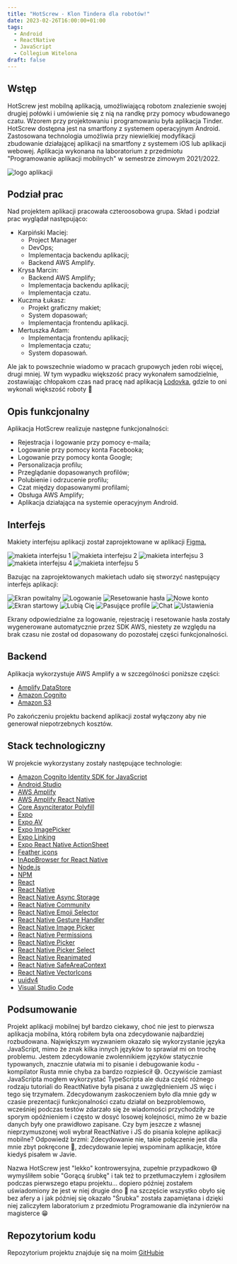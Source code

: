 ```yaml
---
title: "HotScrew - Klon Tindera dla robotów!"
date: 2023-02-26T16:00:00+01:00
tags:
  - Android
  - ReactNative
  - JavaScript
  - Collegium Witelona
draft: false
---
```

## Wstęp

HotScrew jest mobilną aplikacją, umożliwiającą robotom znalezienie swojej drugiej połówki i umówienie się z nią na randkę przy pomocy wbudowanego czatu. Wzorem przy projektowaniu i programowaniu była aplikacja Tinder. HotScrew dostępna jest na smartfony z systemem operacyjnym Android. Zastosowana technologia umożliwia przy niewielkiej modyfikacji zbudowanie działającej aplikacji na smartfony z systemem iOS lub aplikacji webowej. Aplikacja wykonana na laboratorium z przedmiotu "Programowanie aplikacji mobilnych" w semestrze zimowym 2021/2022.

![logo aplikacji](/images/2023-thumbs/03.HotScrew/logo.png#center)

## Podział prac
  Nad projektem aplikacji pracowała czteroosobowa grupa. Skład i podział prac wyglądał następująco:
  - Karpiński Maciej:
    - Project Manager
    - DevOps;
    - Implementacja backendu aplikacji;
    - Backend AWS Amplify.
  - Krysa Marcin:
    - Backend AWS Amplify;
    - Implementacja backendu aplikacji;
    - Implementacja czatu.
  - Kuczma Łukasz:
    - Projekt graficzny makiet;
    - System dopasowań;
    - Implementacja frontendu aplikacji.
  - Mertuszka Adam:
    - Implementacja frontendu aplikacji;
    - Implementacja czatu;
    - System dopasowań.

Ale jak to powszechnie wiadomo w pracach grupowych jeden robi więcej, drugi mniej. W tym wypadku większość pracy wykonałem samodzielnie, zostawiając chłopakom czas nad pracę nad aplikacją [Lodovka](http://lodovka.mertuch.avx.pl/), gdzie to oni wykonali większość roboty 🙂

## Opis funkcjonalny
Aplikacja HotScrew realizuje następne funkcjonalności:
 - Rejestracja i logowanie przy pomocy e-maila;
 - Logowanie przy pomocy konta Facebooka;
 - Logowanie przy pomocy konta Google;
 - Personalizacja profilu;
 - Przeglądanie dopasowanych profilów;
 - Polubienie i odrzucenie profilu;
 - Czat między dopasowanymi profilami;
 - Obsługa AWS Amplify;
 - Aplikacja działająca na systemie operacyjnym Android.

## Interfejs
Makiety interfejsu aplikacji został zaprojektowane w aplikacji [Figma.](https://www.figma.com/proto/TK3rKQmCnMuTWLookJ7uWl/HotScrew)

![makieta interfejsu 1](/images/2023-thumbs/03.HotScrew/Welcome.png#center)
![makieta interfejsu 2](/images/2023-thumbs/03.HotScrew/Register.png#center)
![makieta interfejsu 3](/images/2023-thumbs/03.HotScrew/Login.png#center)
![makieta interfejsu 4](/images/2023-thumbs/03.HotScrew/Android1.png#center)
![makieta interfejsu 5](/images/2023-thumbs/03.HotScrew/Android2.png#center)

Bazując na zaprojektowanych makietach udało się stworzyć następujący interfejs aplikacji:

![Ekran powitalny](/images/2023-thumbs/03.HotScrew/int1.jpg#center)
![Logowanie](/images/2023-thumbs/03.HotScrew/int2.jpg#center)
![Resetowanie hasła](/images/2023-thumbs/03.HotScrew/int3.jpg#center)
![Nowe konto](/images/2023-thumbs/03.HotScrew/int4.jpg#center)
![Ekran startowy](/images/2023-thumbs/03.HotScrew/int5.jpg#center)
![Lubią Cię](/images/2023-thumbs/03.HotScrew/int7.jpg#center)
![Pasujące profile](/images/2023-thumbs/03.HotScrew/int8.jpg#center)
![Chat](/images/2023-thumbs/03.HotScrew/int9.jpg#center)
![Ustawienia](/images/2023-thumbs/03.HotScrew/int6.jpg#center)

Ekrany odpowiedzialne za logowanie, rejestrację i resetowanie hasła zostały wygenerowane automatycznie przez SDK AWS, niestety ze względu na brak czasu nie został od dopasowany do  pozostałej części funkcjonalności. 

## Backend 
Aplikacja wykorzystuje AWS Amplify a w szczególności poniższe części:
  - [Amplify DataStore](https://docs.amplify.aws/lib/datastore/getting-started/q/platform/react-native/)
  - [Amazon Cognito](https://aws.amazon.com/cognito/)
  - [Amazon S3](https://aws.amazon.com/s3/)

Po zakończeniu projektu backend aplikacji został wyłączony aby nie generował niepotrzebnych kosztów.

## Stack technologiczny
W projekcie wykorzystany zostały następujące technologie:
  - [Amazon Cognito Identity SDK for JavaScript](https://www.npmjs.com/package/amazon-cognito-identity-js)
  - [Android Studio](https://developer.android.com/studio)
  - [AWS Amplify](https://aws.amazon.com/amplify/)
  - [AWS Amplify React Native](https://www.npmjs.com/package/aws-amplify-react-native)
  - [Core Asynciterator Polyfill](https://www.npmjs.com/package/@azure/core-asynciterator-polyfill)
  - [Expo](https://expo.dev/)
  - [Expo AV](https://www.npmjs.com/package/expo-av)
  - [Expo ImagePicker](https://www.npmjs.com/package/expo-image-picker)
  - [Expo Linking](https://www.npmjs.com/package/expo-linking)
  - [Expo React Native ActionSheet](https://www.npmjs.com/package/@expo/react-native-action-sheet)
  - [Feather icons](https://feathericons.com/)
  - [InAppBrowser for React Native](https://www.npmjs.com/package/react-native-inappbrowser-reborn)
  - [Node.js](https://nodejs.org/)
  - [NPM](https://www.npmjs.com/)
  - [React](https://reactjs.org)
  - [React Native](https://reactnative.dev/)
  - [React Native Async Storage](https://www.npmjs.com/package/@react-native-async-storage/async-storage)
  - [React Native Community](https://github.com/orgs/react-native-community)
  - [React Native Emoji Selector](https://www.npmjs.com/package/react-native-emoji-selector)
  - [React Native Gesture Handler](https://www.npmjs.com/package/react-native-gesture-handler)
  - [React Native Image Picker](https://www.npmjs.com/package/react-native-image-picker)
  - [React Native Permissions](https://www.npmjs.com/package/react-native-permissions)
  - [React Native Picker](https://reactnative.dev/docs/0.65/picker)
  - [React Native Picker Select](https://github.com/lawnstarter/react-native-picker-select)
  - [React Native Reanimated](https://www.npmjs.com/package/react-native-reanimated)
  - [React Native SafeAreaContext](https://www.npmjs.com/package/react-native-safe-area-context)
  - [React Native VectorIcons](https://www.npmjs.com/package/react-native-vector-icons)
  - [uuidv4](https://www.npmjs.com/package/uuidv4)
  - [Visual Studio Code](https://code.visualstudio.com/)

## Podsumowanie
Projekt aplikacji mobilnej był bardzo ciekawy, choć nie jest to pierwsza aplikacja mobilna, którą robiłem była ona zdecydowanie najbardziej rozbudowana. Największym wyzwaniem okazało się wykorzystanie języka JavaScript, mimo że znak kilka innych języków to sprawiał mi on trochę problemu. Jestem zdecydowanie zwolennikiem języków statycznie typowanych, znacznie ułatwia mi to pisanie i debugowanie kodu - kompilator Rusta mnie chyba za bardzo rozpieścił 😅. Oczywiście zamiast JavaScripta mogłem wykorzystać TypeScripta ale duża część różnego rodzaju tutoriali do ReactNative była pisana z uwzględnieniem JS więc i tego się trzymałem. Zdecydowanym zaskoczeniem było dla mnie gdy w czasie prezentacji funkcjonalności czatu działał on bezproblemowo, wcześniej podczas testów zdarzało się że wiadomości przychodziły ze sporym opóźnieniem i często w dosyć losowej kolejności, mimo że w bazie danych były one prawidłowo zapisane. Czy bym jeszcze z własnej nieprzymuszonej woli wybrał ReactNative i JS do pisania kolejne aplikacji mobilne? Odpowiedź brzmi: Zdecydowanie nie, takie połączenie jest dla mnie zbyt pokręcone 🤣, zdecydowanie lepiej wspominam aplikacje, które kiedyś pisałem w Javie.

Nazwa HotScrew jest "lekko" kontrowersyjna, zupełnie przypadkowo 😅 wymyśliłem sobie "Gorącą śrubkę" i tak też to przetłumaczyłem i zgłosiłem podczas pierwszego etapu projektu... dopiero później zostałem uświadomiony że jest w niej drugie dno 🤣 na szczęście wszystko obyło się bez afery a i jak później się okazało "Śrubka" została zapamiętana i dzięki niej zaliczyłem laboratorium z przedmiotu Programowanie dla inżynierów na magisterce 😁

## Repozytorium kodu
Repozytorium projektu znajduje się na moim [GitHubie](https://github.com/MacKarp/HotScrew)

